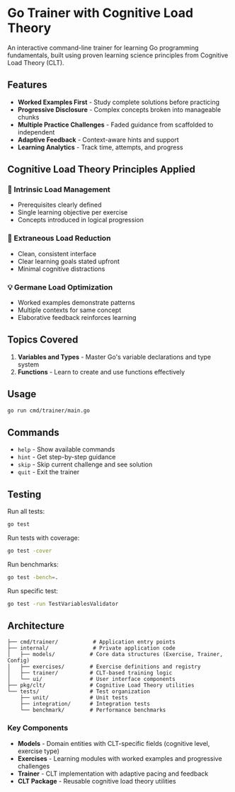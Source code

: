 # Go Trainer with Cognitive Load Theory

An interactive command-line trainer for learning Go programming fundamentals, built using proven learning science principles from Cognitive Load Theory (CLT).

## Features

- **Worked Examples First** - Study complete solutions before practicing
- **Progressive Disclosure** - Complex concepts broken into manageable chunks  
- **Multiple Practice Challenges** - Faded guidance from scaffolded to independent
- **Adaptive Feedback** - Context-aware hints and support
- **Learning Analytics** - Track time, attempts, and progress

## Cognitive Load Theory Principles Applied

### 🧠 Intrinsic Load Management
- Prerequisites clearly defined
- Single learning objective per exercise
- Concepts introduced in logical progression

### 🎯 Extraneous Load Reduction  
- Clean, consistent interface
- Clear learning goals stated upfront
- Minimal cognitive distractions

### 💡 Germane Load Optimization
- Worked examples demonstrate patterns
- Multiple contexts for same concept
- Elaborative feedback reinforces learning

## Topics Covered

1. **Variables and Types** - Master Go's variable declarations and type system
2. **Functions** - Learn to create and use functions effectively

## Usage

```bash
go run cmd/trainer/main.go
```

## Commands

- `help` - Show available commands
- `hint` - Get step-by-step guidance
- `skip` - Skip current challenge and see solution
- `quit` - Exit the trainer

## Testing

Run all tests:
```bash
go test
```

Run tests with coverage:
```bash
go test -cover
```

Run benchmarks:
```bash
go test -bench=.
```

Run specific test:
```bash
go test -run TestVariablesValidator
```

## Architecture

```
├── cmd/trainer/           # Application entry points
├── internal/              # Private application code
│   ├── models/           # Core data structures (Exercise, Trainer, Config)
│   ├── exercises/        # Exercise definitions and registry
│   ├── trainer/          # CLT-based training logic
│   └── ui/               # User interface components
├── pkg/clt/              # Cognitive Load Theory utilities
└── tests/                # Test organization
    ├── unit/             # Unit tests
    ├── integration/      # Integration tests
    └── benchmark/        # Performance benchmarks
```

### Key Components

- **Models** - Domain entities with CLT-specific fields (cognitive level, exercise type)
- **Exercises** - Learning modules with worked examples and progressive challenges
- **Trainer** - CLT implementation with adaptive pacing and feedback
- **CLT Package** - Reusable cognitive load theory utilities